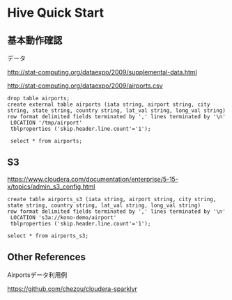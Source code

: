 # Hive Quick Start

## 基本動作確認

データ

http://stat-computing.org/dataexpo/2009/supplemental-data.html

http://stat-computing.org/dataexpo/2009/airports.csv


```
drop table airports;
create external table airports (iata string, airport string, city string, state string, country string, lat_val string, long_val string)
row format delimited fields terminated by ',' lines terminated by '\n'
 LOCATION '/tmp/airport'
 tblproperties ('skip.header.line.count'='1');
 
 select * from airports;
```

## S3
https://www.cloudera.com/documentation/enterprise/5-15-x/topics/admin_s3_config.html

```
create table airports_s3 (iata string, airport string, city string, state string, country string, lat_val string, long_val string)
row format delimited fields terminated by ',' lines terminated by '\n'
 LOCATION 's3a://kono-demo/airport'
 tblproperties ('skip.header.line.count'='1');
 
select * from airports_s3;
```

## Other References

Airportsデータ利用例

https://github.com/chezou/cloudera-sparklyr
